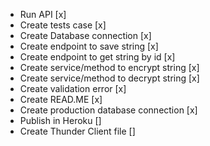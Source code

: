 - Run API [x]
- Create tests case [x]
- Create Database connection [x]
- Create endpoint to save string [x]
- Create endpoint to get string by id [x]
- Create service/method to encrypt string [x]
- Create service/method to decrypt string [x]
- Create validation error [x]
- Create READ.ME [x]
- Create production database connection [x]
- Publish in Heroku []
- Create Thunder Client file []
